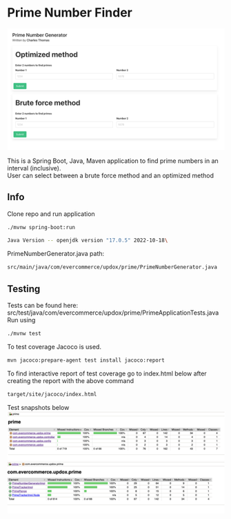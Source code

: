 # Prime Number Finder
![Error](/src/main/resources/static/img/main.png?raw=true "Main")

This is a Spring Boot, Java, Maven application to find prime numbers in an interval (inclusive).\
User can select between a brute force method and an optimized method


## Info
Clone repo and run application
```bash
./mvnw spring-boot:run
```
```bash
Java Version -- openjdk version "17.0.5" 2022-10-18\
```
PrimeNumberGenerator.java path:
```bash
src/main/java/com/evercommerce/updox/prime/PrimeNumberGenerator.java
```

## Testing
Tests can be found here:\
src/test/java/com/evercommerce/updox/prime/PrimeApplicationTests.java\
Run using
```bash
./mvnw test
```

To test coverage Jacoco is used.
```bash
mvn jacoco:prepare-agent test install jacoco:report
```

To find interactive report of test coverage go to index.html below after creating the report with the above command
```bash
target/site/jacoco/index.html
```

Test snapshots below\
![Error](/src/main/resources/static/img/coverage1.png?raw=true "Coverage 1")
![Error](/src/main/resources/static/img/coverage2.png?raw=true "Coverage 2")